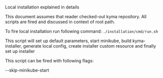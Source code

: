 Local installation explained in details

This document assumes that reader checked-out kyma repository. All scripts are fired and discussed in context of root path. 

To fire local installation run following command:
```./installation/cmd/run.sh```

This script will set up default parameters, start minikube, build kyma-installer, generate local config, create installer custom resource and finally set up installer

This script can be fired with following flags:

--skip-minikube-start